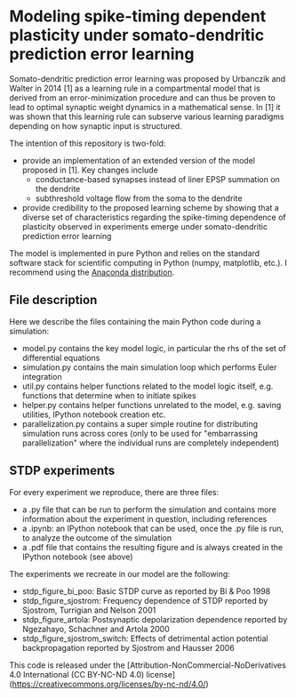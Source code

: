 # Modeling spike-timing dependent plasticity under somato-dendritic prediction error learning

Somato-dendritic prediction error learning was proposed by Urbanczik and Walter in 2014 [1] as a learning rule in a compartmental model that is derived from an error-minimization procedure and can thus be proven to lead to optimal synaptic weight dynamics in a mathematical sense. In [1] it was shown that this learning rule can subserve various learning paradigms depending on how synaptic input is structured. 

The intention of this repository is two-fold:
* provide an implementation of an extended version of the model proposed in [1]. Key changes include
  * conductance-based synapses instead of liner EPSP summation on the dendrite
  * subthreshold voltage flow from the soma to the dendrite
* provide credibility to the proposed learning scheme by showing that a diverse set of characteristics regarding the spike-timing dependence of plasticity observed in experiments emerge under somato-dendritic prediction error learning

The model is implemented in pure Python and relies on the standard software stack for scientific computing in Python (numpy, matplotlib, etc.). I recommend using the [Anaconda distribution](https://store.continuum.io/cshop/anaconda/).

## File description
Here we describe the files containing the main Python code during a simulation:
* model.py contains the key model logic, in particular the rhs of the set of differential equations
* simulation.py contains the main simulation loop which performs Euler integration
* util.py contains helper functions related to the model logic itself, e.g. functions that determine when to initiate spikes
* helper.py contains helper functions unrelated to the model, e.g. saving utilities, IPython notebook creation etc.
* parallelization.py contains a super simple routine for distributing simulation runs across cores (only to be used for "embarrassing parallelization" where the individual runs are completely independent)

## STDP experiments
For every experiment we reproduce, there are three files: 
* a .py file that can be run to perform the simulation and contains more information about the experiment in question, including references
* a .ipynb: an IPython notebook that can be used, once the .py file is run, to analyze the outcome of the simulation
* a .pdf file that contains the resulting figure and is always created in the IPython notebook (see above)

The experiments we recreate in our model are the following:
* stdp_figure_bi_poo: Basic STDP curve as reported by Bi & Poo 1998
* stdp_figure_sjostrom: Frequency dependence of STDP reported by Sjostrom, Turrigian and Nelson 2001
* stdp_figure_artola: Postsynaptic depolarization dependence reported by Ngezahayo, Schachner and Artola 2000
* stdp_figure_sjostrom_switch: Effects of detrimental action potential backpropagation reported by Sjostrom and Hausser 2006

This code is released under the [Attribution-NonCommercial-NoDerivatives 4.0 International (CC BY-NC-ND 4.0) license]
(https://creativecommons.org/licenses/by-nc-nd/4.0/)
